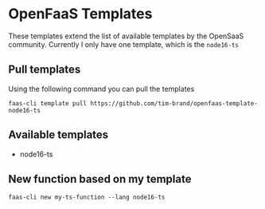 # OpenFaaS Templates

These templates extend the list of available templates by the OpenSaaS community.
Currently I only have one template, which is the `node16-ts`

## Pull templates
Using the following command you can pull the templates
```
faas-cli template pull https://github.com/tim-brand/openfaas-template-node16-ts
```

## Available templates
- node16-ts

## New function based on my template
```
faas-cli new my-ts-function --lang node16-ts
```
